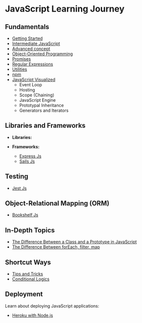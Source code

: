 # JavaScript Learning Journey

## Fundamentals

- [Getting Started](./01_get_start/index.md)
- [Intermediate JavaScript](./02_inter/index.md)
- [Advanced concept](./03_ad/index.md)
- [Object-Oriented Programming](./oops/js.oops.md)
- [Promises](./promise/promise.md)
- [Regular Expressions](./regex.md)
- [Utilities](./utils/utils.md)
- [npm](./npm/index.md)
- [JavaScript Visualized](./visualized/index.md)
  - Event Loop
  - Hosting
  - Scope (Chaining)
  - JavaScript Engine
  - Prototypal Inheritance
  - Generators and Iterators

## Libraries and Frameworks

- **Libraries:**

- **Frameworks:**
  - [Express Js](./ExpressJs/Index.md)
  - [Sails Js](./sailsjs/index.md)

## Testing

- [Jest Js](./jest/01.md)

## Object-Relational Mapping (ORM)

- [Bookshelf Js](./orms/bookshelf/index.md)

## In-Depth Topics

- [The Difference Between a Class and a Prototype in JavaScript](./prototype.class.md)
- [The Difference Between forEach, filter, map](./ES16.md)

## Shortcut Ways

- [Tips and Tricks](./tips_and_tricks/trick.md)
- [Conditional Logics](./condition.md)

## Deployment

Learn about deploying JavaScript applications:

- [Heroku with Node.js](./deployment/index.md)
